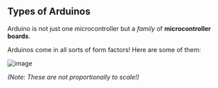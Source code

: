 ## Types of Arduinos

Arduino is not just one microcontroller but a _family_ of **microcontroller boards**. 

Arduinos come in all sorts of form factors! Here are some of them:

![image](images/arduino_variants.jpg)

_(Note: These are not proportionally to scale!)_